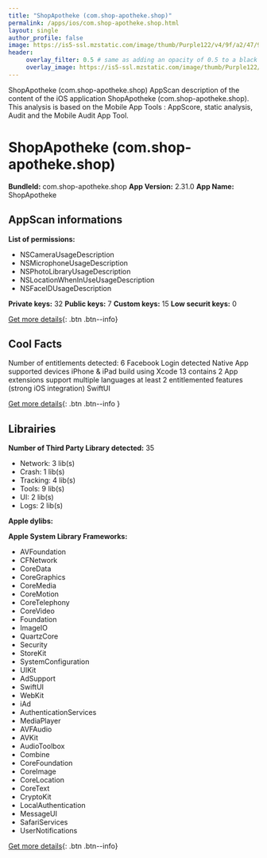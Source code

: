 ```yaml
---
title: "ShopApotheke (com.shop-apotheke.shop)"
permalink: /apps/ios/com.shop-apotheke.shop.html
layout: single
author_profile: false
image: https://is5-ssl.mzstatic.com/image/thumb/Purple122/v4/9f/a2/47/9fa24703-397f-0fc0-effb-82553c2731a1/AppIcon-1x_U007emarketing-0-0-0-7-0-0-85-220.png/512x512bb.jpg
header: 
     overlay_filter: 0.5 # same as adding an opacity of 0.5 to a black background
     overlay_image: https://is5-ssl.mzstatic.com/image/thumb/Purple122/v4/9f/a2/47/9fa24703-397f-0fc0-effb-82553c2731a1/AppIcon-1x_U007emarketing-0-0-0-7-0-0-85-220.png/512x512bb.jpg
---
```

ShopApotheke (com.shop-apotheke.shop) AppScan description of the content of the iOS application ShopApotheke (com.shop-apotheke.shop). This analysis is based on the Mobile App Tools : AppScore, static analysis, Audit and the Mobile Audit App Tool.

# ShopApotheke (com.shop-apotheke.shop)

**BundleId:** com.shop-apotheke.shop
**App Version:** 2.31.0
**App Name:** ShopApotheke


## AppScan informations 

**List of permissions:** 
- NSCameraUsageDescription
- NSMicrophoneUsageDescription
- NSPhotoLibraryUsageDescription
- NSLocationWhenInUseUsageDescription
- NSFaceIDUsageDescription
  
  
**Private keys:** 32
**Public keys:** 7
**Custom keys:** 15
**Low securit keys:** 0
  
[Get more details](/pricing.html){: .btn .btn--info}

## Cool Facts

Number of entitlements detected: 6
Facebook Login detected
Native App
supported devices iPhone & iPad
build using Xcode 13
contains 2 App extensions
support multiple languages
at least 2 entitlemented features (strong iOS integration)
SwiftUI
  
[Get more details](/pricing.html){: .btn .btn--info }

## Librairies 
**Number of Third Party Library detected:** 35
- Network: 3 lib(s)
- Crash: 1 lib(s)
- Tracking: 4 lib(s)
- Tools: 9 lib(s)
- UI: 2 lib(s)
- Logs: 2 lib(s)


**Apple dylibs:**


**Apple System Library Frameworks:**
- AVFoundation
- CFNetwork
- CoreData
- CoreGraphics
- CoreMedia
- CoreMotion
- CoreTelephony
- CoreVideo
- Foundation
- ImageIO
- QuartzCore
- Security
- StoreKit
- SystemConfiguration
- UIKit
- AdSupport
- SwiftUI
- WebKit
- iAd
- AuthenticationServices
- MediaPlayer
- AVFAudio
- AVKit
- AudioToolbox
- Combine
- CoreFoundation
- CoreImage
- CoreLocation
- CoreText
- CryptoKit
- LocalAuthentication
- MessageUI
- SafariServices
- UserNotifications


  
[Get more details](/pricing.html){: .btn .btn--info}

